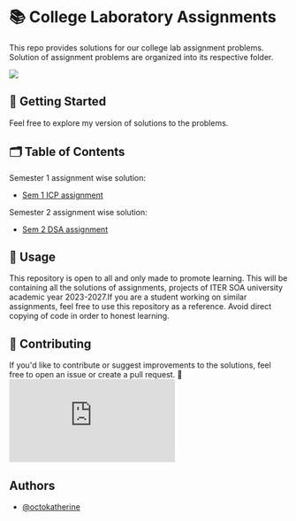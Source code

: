 
# 📚 College Laboratory Assignments

This repo provides solutions for our college lab assignment problems. Solution of assignment problems are organized into its respective folder.

![](https://komarev.com/ghpvc/?username=Udbhav227&abbreviated=true)


## 🚀 Getting Started
Feel free to explore my version of solutions to the problems.
## 🗂️ Table of Contents
Semester 1 assignment wise solution:
 - [Sem 1 ICP assignment](https://github.com/Bhuvilol/College_Assignments/tree/main/Sem1)

Semester 2 assignment wise solution:
 - [Sem 2 DSA assignment](https://github.com/Bhuvilol/College_Assignments/tree/main/Sem2)
 

## 📝 Usage

This repository is open to all and only made to promote learning. This will be containing all the solutions of assignments, projects of ITER SOA university academic year 2023-2027.If you are a student working on similar assignments, feel free to use this repository as a reference. Avoid direct copying of code in order to honest learning. 
## 🤝 Contributing
If you'd like to contribute or suggest improvements to the solutions, feel free to open an issue or create a pull request. 🌟
![Logo](https://signature.freefire-name.com/img.php?f=3&t=Bhuvi)


## Authors

- [@octokatherine](https://www.github.com/octokatherine)

